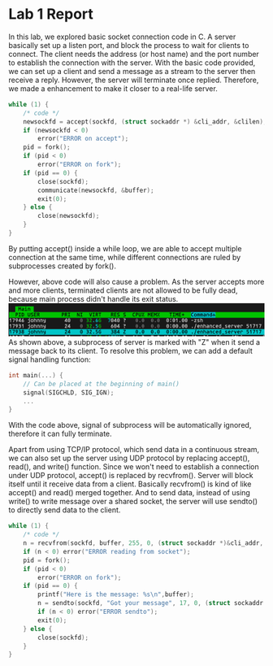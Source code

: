# Lab 1 Report
In this lab, we explored basic socket connection code in C. A server basically set up a listen port, and block the process to wait for clients to connect. The client needs the address (or host name) and the port number to establish the connection with the server.
With the basic code provided, we can set up a client and send a message as a stream to the server then receive a reply. 
However, the server will terminate once replied. Therefore, we made a enhancement to make it closer to a real-life server.

```C
while (1) {
    /* code */
    newsockfd = accept(sockfd, (struct sockaddr *) &cli_addr, &clilen);
    if (newsockfd < 0)
        error("ERROR on accept");
    pid = fork();
    if (pid < 0)
        error("ERROR on fork");
    if (pid == 0) {
        close(sockfd);
        communicate(newsockfd, &buffer);
        exit(0);
    } else {
        close(newsockfd);
    }
}
```
By putting accept() inside a while loop, we are able to accept multiple connection at the same time, while different connections are ruled by subprocesses created by fork().

However, above code will also cause a problem. As the server accepts more and more clients, terminated clients are not allowed to be fully dead, because main process didn't handle its exit status.
![img.png](img.png)
As shown above, a subprocess of server is marked with "Z" when it send a message back to its client.
To resolve this problem, we can add a default signal handling function:
```c
int main(...) {
    // Can be placed at the beginning of main()
    signal(SIGCHLD, SIG_IGN);
    ...
}
```
With the code above, signal of subprocess will be automatically ignored, therefore it can fully terminate.

Apart from using TCP/IP protocol, which send data in a continuous stream, we can also set up the server using UDP protocol by replacing accept(), read(), and write() function.
Since we won't need to establish a connection under UDP protocol, accept() is replaced by recvfrom(). Server will block itself until it receive data from a client. Basically recvfrom() is kind of like accept() and read() merged together.
And to send data, instead of using write() to write message over a shared socket, the server will use sendto() to directly send data to the client.

```C
while (1) {
    /* code */
    n = recvfrom(sockfd, buffer, 255, 0, (struct sockaddr *)&cli_addr, &clilen);
    if (n < 0) error("ERROR reading from socket");
    pid = fork();
    if (pid < 0)
        error("ERROR on fork");
    if (pid == 0) {
        printf("Here is the message: %s\n",buffer);
        n = sendto(sockfd, "Got your message", 17, 0, (struct sockaddr *)&cli_addr, clilen);
        if (n < 0) error("ERROR sendto");
        exit(0);
    } else {
        close(sockfd);
    }
}
```